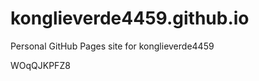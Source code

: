 # konglieverde4459.github.io
Personal GitHub Pages site for konglieverde4459



































WOqQJKPFZ8
